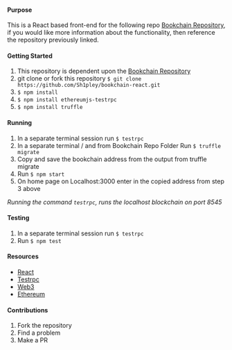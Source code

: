 #### Purpose
This is a React based front-end for the following repo [Bookchain
Repository](https://github.com/njgheorghita/bookchain), if you would like more
information about the functionality, then reference the repository previously linked.

#### Getting Started
1. This repository is dependent upon the [Bookchain Repository](https://github.com/njgheorghita/bookchain)
2. git clone or fork this repository `$ git clone https://github.com/Sh1pley/bookchain-react.git`
3. `$ npm install`
4. `$ npm install ethereumjs-testrpc`
5. `$ npm install truffle`

#### Running
1. In a separate terminal session run `$ testrpc`
2. In a separate terminal / and from Bookchain Repo Folder Run `$ truffle migrate`
3. Copy and save the bookchain address from the output from truffle migrate
4. Run `$ npm start`
5. On home page on Localhost:3000 enter in the copied address from step 3 above

*Running the command `testrpc`, runs the localhost blockchain on port 8545*
#### Testing
1. In a separate terminal session run `$ testrpc`
2. Run `$ npm test`

#### Resources
* [React](https://facebook.github.io/react/)
* [Testrpc](https://github.com/ethereumjs/testrpc)
* [Web3](https://github.com/ethereum/web3.j://github.com/ethereum/web3.js)
* [Ethereum](https://www.ethereum.org)
#### Contributions
1. Fork the repository
2. Find a problem
3. Make a PR

